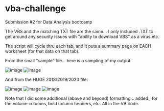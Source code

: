 # vba-challenge
Submission #2 for Data Analysis bootcamp

The VBS and the matching TXT file are the same... I only included .TXT to get around any security issues with "ability to download VBS" as a virus etc.



The script will cycle thru each tab, and it puts a summary page on EACH worksheet (for that data on that tab).

From the small "sample" file... here is a sampling of my output:

![image](https://github.com/mark-helotie/vba-challenge/assets/43053988/b3cb8f94-baff-4bff-b014-b372db00f137)
![image](https://github.com/mark-helotie/vba-challenge/assets/43053988/22207045-2632-4a18-b1b3-b1b31c60895d)

And from the HUGE 2018/2019/2020 file:

![image](https://github.com/mark-helotie/vba-challenge/assets/43053988/3af9afcb-98ea-4433-88ca-7fde35f8e105)
![image](https://github.com/mark-helotie/vba-challenge/assets/43053988/d1376c0b-ca6f-48b5-9ea6-6d382974b2ca)
![image](https://github.com/mark-helotie/vba-challenge/assets/43053988/b9424df8-e74d-457e-b6a8-226848cb1fe0)

Note that I did some additional (above and beyond) formatting... added , for the volume columns, bold column headers, etc.
All in the VB code.



